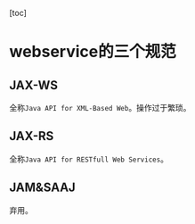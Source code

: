 [toc]

# webservice的三个规范

## JAX-WS

全称`Java API for XML-Based Web`。操作过于繁琐。

## JAX-RS

全称`Java API for RESTfull Web Services`。

## JAM&SAAJ

弃用。